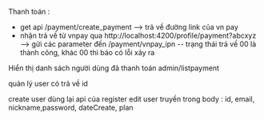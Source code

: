 Thanh toán :
 - get api /payment/create_payment --> trả về đường link của vn pay
 - nhận trả về từ vnpay qua http://localhost:4200/profile/payment?abcxyz --> gửi các parameter đến /payment/vnpay_ipn
	-- trạng thái trả về 00 là thành công, khác 00 thì báo có lỗi xảy ra


Hiển thị danh sách người dùng đã thanh toán
admin/listpayment

quản lý user có trả về id

create user dùng lại api của register
edit user truyền trong body : id, email, nickname,password, dateCreate, plan




